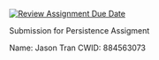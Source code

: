 [![Review Assignment Due Date](https://classroom.github.com/assets/deadline-readme-button-24ddc0f5d75046c5622901739e7c5dd533143b0c8e959d652212380cedb1ea36.svg)](https://classroom.github.com/a/0LGqjqyv)

Submission for Persistence Assigment

Name: Jason Tran
CWID: 884563073